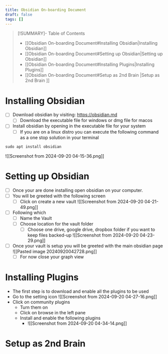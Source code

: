 ```yaml
---
title: Obsidian On-boarding Document
draft: false
tags: []
---
```

 
>[!SUMMARY]- Table of Contents
>- [[Obsidian On-boarding Document#Installing Obsidian|Installing Obsidian]]
>- [[Obsidian On-boarding Document#Setting up Obsidian|Setting up Obsidian]]
>- [[Obsidian On-boarding Document#Installing Plugins|Installing Plugins]]
>- [[Obsidian On-boarding Document#Setup as 2nd Brain |Setup as 2nd Brain ]]
# Installing Obsidian
- [ ] Download obsidian by visiting: https://obsidian.md 
	- [ ] Download the executable file for windows or dmg file for macos 
- [ ] Install obsidian by opening in the executable file for your system
	- [ ] If you are on a linux distro you can execute the following command as a one stop solution in your terminal 
```
sudo apt install obsidian
```

![[Screenshot from 2024-09-20 04-15-36.png]]

# Setting up Obsidian
- [ ] Once your are done installing open obsidian on your computer. 
- [ ] You will be greeted with the following screen 
	- [ ] Click on create a new vault 
	![[Screenshot from 2024-09-20 04-21-49.png]]
- [ ] Following which
	- [ ] Name the Vault 
	- [ ] Choose location for the vault folder 
		- [ ] Choose one drive, google drive, dropbox folder if you want to keep files backed-up
		![[Screenshot from 2024-09-20 04-23-29.png]]
- [ ] Once your vault is setup you will be greeted with the main obsidian page
		![[Pasted image 20240920042728.png]]
	- [ ] For now close your graph view
# Installing Plugins
- The first step is to download and enable all the plugins to be used
- Go to the setting icon 
	![[Screenshot from 2024-09-20 04-27-16.png]]
- Click on community plugins 
	- Turn them on 
	- Click on browse in the left pane 
	- Install and enable the following plugins
		- ![[Screenshot from 2024-09-20 04-34-14.png]]
# Setup as 2nd Brain 

